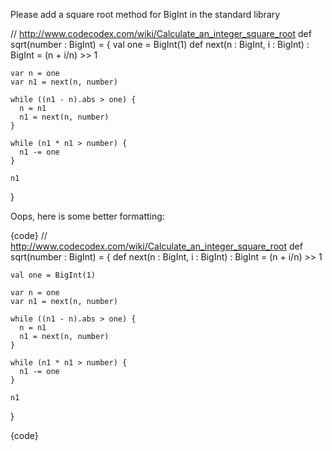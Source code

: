Please add a square root method for BigInt in the standard library

  // http://www.codecodex.com/wiki/Calculate_an_integer_square_root
  def sqrt(number : BigInt) = {
    val one = BigInt(1)
    def next(n : BigInt, i : BigInt) : BigInt = (n + i/n) >> 1

    var n = one
    var n1 = next(n, number)
	  
    while ((n1 - n).abs > one) {
      n = n1
      n1 = next(n, number)
    }
	   
    while (n1 * n1 > number) {
      n1 -= one
    }
	   
    n1
  }

Oops, here is some better formatting:

{code}
  // http://www.codecodex.com/wiki/Calculate_an_integer_square_root
  def sqrt(number : BigInt) = {
    def next(n : BigInt, i : BigInt) : BigInt = (n + i/n) >> 1

    val one = BigInt(1)

    var n = one
    var n1 = next(n, number)
	  
    while ((n1 - n).abs > one) {
      n = n1
      n1 = next(n, number)
    }
	   
    while (n1 * n1 > number) {
      n1 -= one
    }
	   
    n1
  }

{code}
